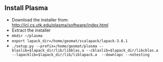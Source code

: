 ## Install Plasma
* Download the installer from: http://icl.cs.utk.edu/plasma/software/index.html
* Extract the installer
* ```mkdir ~/plasma```
* ```export lapack_dir=/home/geomat/scalapack/lapack-3.6.1```
* ```./setup.py --prefix=/home/geomat/plasma --blaslib=$lapack_dir/lib/libblas.a --cblaslib=$lapack_dir/libcblas.a --lapacklib=$lapack_dir/lib/liblapack.a  --downlapc --notesting```
